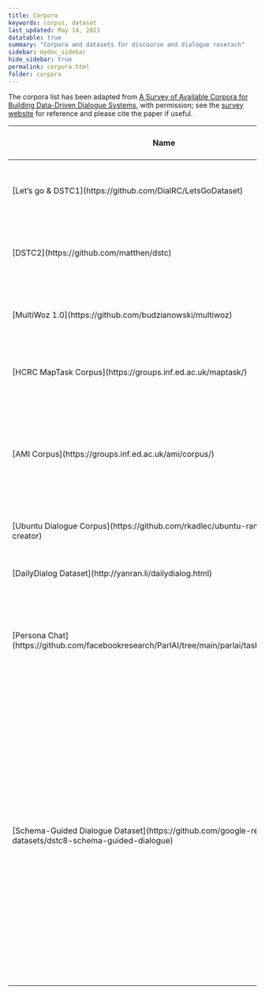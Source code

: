 ```yaml
---
title: Corpora
keywords: corpus, dataset
last_updated: May 14, 2023
datatable: true
summary: "Corpora and datasets for discourse and dialogue reserach"
sidebar: mydoc_sidebar
hide_sidebar: true
permalink: corpora.html
folder: corpora
---
```


The corpora list has been adapted from [A Survey of Available Corpora for Building Data-Driven Dialogue Systems](https://arxiv.org/abs/1512.05742), with permission; see the [survey website](https://breakend.github.io/DialogDatasets/) for reference and please cite the paper if useful.

<div class="datatable-begin"></div>
<table>
<colgroup>
<col width="10%" />
<col width="8%" />
<col width="8%" />
<col width="8%" />
<col width="8%" />
<col width="8%" />
<col width="8%" />
<col width="8%" />
<col width="24%" />
<col width="10%" />
</colgroup>
<thead>
<tr class="header">
<th>Name</th>
<th>Language</th>
<th>Modalities</th>
<th>Data Types</th>
<th>Task/Domain</th>
<th>Participants</th>
<th>Size</th>
<th>Ave. # of Turns</th>
<th>Belief Dscription</th>
<th>Paper</th>
</tr>
</thead>
<tbody>

<tr>
<td markdown="span">[Let’s go & DSTC1](https://github.com/DialRC/LetsGoDataset)</td>
<td markdown="span">English</td>
<td markdown="span">Speech</td>
<td markdown="span">Audio</td>
<td markdown="span">Bus schedules</td>
<td markdown="span">Human-system</td>
<td markdown="span">171K dialogues</td>
<td markdown="span">N/A</td>
<td markdown="span">Telephone conversations between real users and bus information systems</td>
<td markdown="span">[Raux et al. 2006](https://www.isca-speech.org/archive/interspeech_2006/raux06_interspeech.html)</td>
</tr>


<tr>
<td markdown="span">[DSTC2](https://github.com/matthen/dstc)</td>
<td markdown="span">English</td>
<td markdown="span">Speech</td>
<td markdown="span">Transcripts and ASR results</td>
<td markdown="span">Restaurant search</td>
<td markdown="span">Human-system</td>
<td markdown="span">15K dialogues, 3.7M words</td>
<td markdown="span">7.88</td>
<td markdown="span">Telephone conversations between hired users and restaurant search system</td>
<td markdown="span">[Henderson et al, 2014](https://aclanthology.org/W14-4337/)</td>
</tr>

<tr>
<td markdown="span">[MultiWoz 1.0](https://github.com/budzianowski/multiwoz)</td>
<td markdown="span">English</td>
<td markdown="span">Text</td>
<td markdown="span">Text</td>
<td markdown="span">Multiple domains (restaurant, hotel, etc.)</td>
<td markdown="span">Human-Woz</td>
<td markdown="span">8.5K dialogues, 115K turns, 1.5M tokens</td>
<td markdown="span">13.18</td>
<td markdown="span">Task-orienteid dialogues</td>
<td markdown="span">[Budzianowski et al., 2018](https://aclanthology.org/D18-1547/)</td>
</tr>

<tr>
<td markdown="span">[HCRC MapTask Corpus](https://groups.inf.ed.ac.uk/maptask/)</td>
<td markdown="span">English</td>
<td markdown="span">Face-to-face</td>
<td markdown="span">Audio, video (not available)</td>
<td markdown="span">direction giving</td>
<td markdown="span">Human-human</td>
<td markdown="span">128 dialogues, 174K words, 18hrs</td>
<td markdown="span"></td>
<td markdown="span"></td>
<td markdown="span">[Anderson et al., 1991](https://journals.sagepub.com/doi/10.1177/002383099103400404)</td>
</tr>

<tr>
<td markdown="span">[AMI Corpus](https://groups.inf.ed.ac.uk/ami/corpus/)</td>
<td markdown="span">English</td>
<td markdown="span">face-to-face</td>
<td markdown="span">close-talking and far-field microphones, individual and room-view video cameras, projection, a whiteboard, individual pens.</td>
<td markdown="span">Face-to-face meetings</td>
<td markdown="span">multi-party human</td>
<td markdown="span">175 dialogues, 900K words, 100hrs</td>
<td markdown="span"></td>
<td markdown="span"></td>
<td markdown="span">[Carletta et al, 2005](https://link.springer.com/chapter/10.1007/11677482_3)</td>
</tr>

<tr>
<td markdown="span">[Ubuntu Dialogue Corpus](https://github.com/rkadlec/ubuntu-ranking-dataset-creator)</td>
<td markdown="span">English</td>
<td markdown="span">IRC chat</td>
<td markdown="span">text</td>
<td markdown="span">Chat on Ubuntu</td>
<td markdown="span">human-human</td>
<td markdown="span">930K dialogues, 100M words</td>
<td markdown="span">7.71</td>
<td markdown="span">Dialogues extracted from Ubuntu chat stream on IRC</td>
<td markdown="span">[Lower et al, 2015](https://aclanthology.org/W15-4640/)</td>
</tr>

<tr>
<td markdown="span">[DailyDialog Dataset](http://yanran.li/dailydialog.html)</td>
<td markdown="span">English</td>
<td markdown="span">Text</td>
<td markdown="span">Text</td>
<td markdown="span">Daily communication</td>
<td markdown="span">Human-human</td>
<td markdown="span">13K dialogues, 1.5M words</td>
<td markdown="span">7.9</td>
<td markdown="span"></td>
<td markdown="span">[Li et al. 2017](https://aclanthology.org/I17-1099/)</td>
</tr>


<tr>
<td markdown="span">[Persona Chat](https://github.com/facebookresearch/ParlAI/tree/main/parlai/tasks/personachat)</td>
<td markdown="span">English</td>
<td markdown="span">Chat text</td>
<td markdown="span">Text</td>
<td markdown="span">Open domain</td>
<td markdown="span">Human-human</td>
<td markdown="span">11K dialogues, 162K utterances</td>
<td markdown="span"></td>
<td markdown="span">A chit-chat dataset where paired Turkers are given assigned personas and chat to try to get to know each other. </td>
<td markdown="span">[Zhang et al., 2018](https://arxiv.org/abs/1801.07243)</td>
</tr>

<tr>
<td markdown="span">[Schema-Guided Dialogue Dataset](https://github.com/google-research-datasets/dstc8-schema-guided-dialogue)</td>
<td markdown="span">English</td>
<td markdown="span">Text</td>
<td markdown="span">Text</td>
<td markdown="span">16 domains</td>
<td markdown="span">Human-Virtual Agent</td>
<td markdown="span">16K dialogues, 330K turns</td>
<td markdown="span"></td>
<td markdown="span">The dataset consists of conversations between a virtual assistant and a user ranging over a variety of domains including Travel, Events, Payment, Media, Restaurants, Weather etc. Annotations for natural language understanding, dialogue state tracking, policy learning, natural language generation and user simulation learning are also included.</td>
<td markdown="span">[Rastogi et al., 2020](https://ojs.aaai.org/index.php/AAAI/article/view/6394)</td>
</tr>

<!--
<tr>
<td markdown="span">EmoWOZ</td>
<td markdown="span"></td>
<td markdown="span">English</td>
<td markdown="span"></td>
<td markdown="span"></td>
<td markdown="span"></td>
<td markdown="span"></td>
<td markdown="span"></td>
<td markdown="span"></td>
<td markdown="span"></td>
<td markdown="span"></td>
</tr>

<tr>
<td markdown="span">CMU Communicator Corpus</td>
<td markdown="span"></td>
<td markdown="span"></td>
<td markdown="span"></td>
<td markdown="span"></td>
<td markdown="span"></td>
<td markdown="span"></td>
<td markdown="span"></td>
<td markdown="span"></td>
<td markdown="span"></td>
</tr>

<tr>
<td markdown="span">Key-Value Retrieval dataset</td>
<td markdown="span"></td>
<td markdown="span"></td>
<td markdown="span"></td>
<td markdown="span"></td>
<td markdown="span"></td>
<td markdown="span"></td>
<td markdown="span"></td>
<td markdown="span"></td>
<td markdown="span"></td>
</tr>
-->

</tbody>
</table>
<div class="datatable-end"></div>


